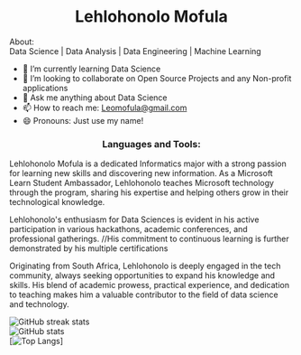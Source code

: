 <h1 align="center">Lehlohonolo Mofula</h1

<h2 align="center">About:</h2> </br>
Data Science |  Data Analysis |  Data Engineering  | Machine Learning  

- 🌱 I’m currently learning Data Science
- 👯 I’m looking to collaborate on Open Source Projects and any Non-profit applications
- 💬 Ask me anything about Data Science
- 📫 How to reach me: Leomofula@gmail.com 
- 😄 Pronouns: Just use my name!

<h3 align="center">Languages and Tools:</h3>
<P>Lehlohonolo Mofula is a dedicated Informatics major with a strong passion for learning new skills and discovering  new information. As a Microsoft Learn Student Ambassador, Lehlohonolo teaches Microsoft technology through the program, sharing his expertise and helping others grow in their technological knowledge.</P>

<p>Lehlohonolo's enthusiasm for Data Sciences is evident in his active participation in various hackathons, academic conferences, and professional gatherings. //<!-->His commitment to continuous learning is further demonstrated by his multiple certifications

Originating from South Africa, Lehlohonolo is deeply engaged in the tech community, always seeking opportunities to expand his knowledge and skills. His blend of academic prowess, practical experience, and dedication to teaching makes him a valuable contributor to the field of data science and technology.</P>
![GitHub streak stats](https://github-readme-streak-stats.herokuapp.com/?user=LehlohonoloMofula)  
![GitHub stats](https://github-readme-stats.vercel.app/api?username=LehlohonoloMofula&show_icons=true)   
[![Top Langs](https://github-readme-stats.vercel.app/api/top-langs/?username=LehlohonoloMofula)]


